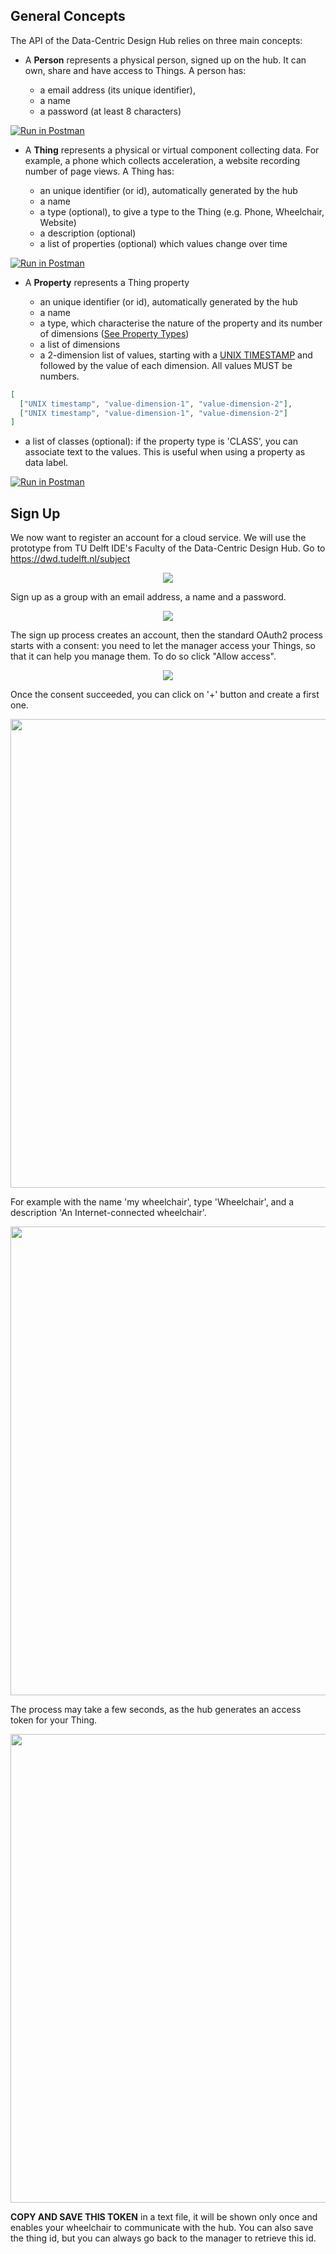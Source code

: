 
## General Concepts

The API of the Data-Centric Design Hub relies on three main concepts:


* A **Person** represents a physical person, signed up on the hub. It can own, share and
 have access to Things. A person has:
 
  * a email address (its unique identifier),
  * a name
  * a password (at least 8 characters)

[![Run in Postman](https://run.pstmn.io/button.svg)](https://app.getpostman.com/run-collection/62e1a1cef0b74a4133a6)

* A **Thing** represents a physical or virtual component collecting data. For example, a
phone which collects acceleration, a website recording number of page views. A Thing
has:

  * an unique identifier (or id), automatically generated by the hub 
  * a name
  * a type (optional), to give a type to the Thing (e.g. Phone, Wheelchair, Website)
  * a description (optional)
  * a list of properties (optional) which values change over time

[![Run in Postman](https://run.pstmn.io/button.svg)](https://app.getpostman.com/run-collection/17cbc21cf955ad88d5c5)

* A **Property** represents a Thing property

  * an unique identifier (or id), automatically generated by the hub 
  * a name
  * a type, which characterise the nature of the property and its number of
  dimensions ([See Property Types](https://datacentricdesign.github.io/docs/api.html#property-types))
  * a list of dimensions
  * a 2-dimension list of values, starting with a [UNIX TIMESTAMP](https://www.unixtimestamp.com/)
  and followed by the value of each dimension. All values MUST be numbers.

```json
[
  ["UNIX timestamp", "value-dimension-1", "value-dimension-2"],
  ["UNIX timestamp", "value-dimension-1", "value-dimension-2"]
]
```
  
  * a list of classes (optional): if the property type is 'CLASS', you can associate
  text to the values. This is useful when using a property as data label.

[![Run in Postman](https://run.pstmn.io/button.svg)](https://app.getpostman.com/run-collection/8b9e0bd72011379e84cb)

## Sign Up

We now want to register an account for a cloud service. We will use the prototype
from TU Delft IDE's Faculty of the Data-Centric Design Hub. Go to <a href="https://dwd.tudelft.nl/subject" target="_blank">https://dwd.tudelft.nl/subject</a>

<p align="center">
<IMG SRC="../images/dcdhub.png">
</p>

Sign up as a group with an email address, a name and a password.

<p align="center">
<IMG SRC="../images/signup.png">
</p>

The sign up process creates an account, then the standard OAuth2 process starts
with a consent: you need to let the manager access your Things, so that it can
help you manage them. To do so click "Allow access".

<p align="center">
<IMG SRC="../images/consent.png">
</p>

Once the consent succeeded, you can click on '+' button and create a first one.

<p align="center">
<IMG SRC="../images/create_thing_button.png" width=750>
</p>

For example with the name 'my wheelchair', type 'Wheelchair', and a
description 'An Internet-connected wheelchair'.

<p align="center">
<IMG SRC="../images/create_thing_dialog.png" width=750>
</p>

The process may take a few seconds, as the hub generates an access token for your Thing.

<p align="center">
<IMG SRC="../images/create_thing_jwt.png" width=750>
</p>

**COPY AND SAVE THIS TOKEN** in a text file, it will be shown only once and enables
your wheelchair to communicate with the hub. You can also save the thing id, but
you can always go back to the manager to retrieve this id.
